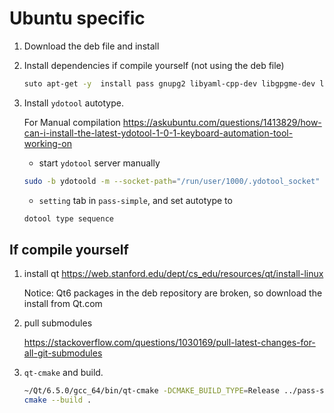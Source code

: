 # Ubuntu specific

1. Download the deb file and install

1. Install dependencies if compile yourself (not using the deb file)

    ```bash
    suto apt-get -y  install pass gnupg2 libyaml-cpp-dev libgpgme-dev libgpgmepp-dev
    ```

1. Install `ydotool` autotype.

    For Manual compilation <https://askubuntu.com/questions/1413829/how-can-i-install-the-latest-ydotool-1-0-1-keyboard-automation-tool-working-on> 
    
    - start `ydotool` server manually

    ```bash
    sudo -b ydotoold -m --socket-path="/run/user/1000/.ydotool_socket" --socket-own="$(id -u):$(id -g)"
    
    ```

    - `setting` tab in `pass-simple`, and set autotype to 
    
    ```bash
    dotool type sequence
    ```

## If compile yourself

1. install qt <https://web.stanford.edu/dept/cs_edu/resources/qt/install-linux>

    Notice: Qt6 packages in the deb repository are broken, so download the install from Qt.com

2. pull submodules

    <https://stackoverflow.com/questions/1030169/pull-latest-changes-for-all-git-submodules>

3. `qt-cmake` and build.

    ```bash
    ~/Qt/6.5.0/gcc_64/bin/qt-cmake -DCMAKE_BUILD_TYPE=Release ../pass-simple-qt/
    cmake --build .
    ```

